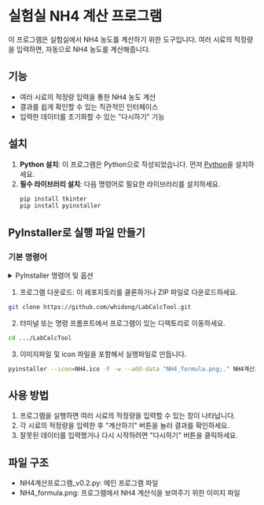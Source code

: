 # 실험실 NH4 계산 프로그램

이 프로그램은 실험실에서 NH4 농도를 계산하기 위한 도구입니다. 여러 시료의 적정량을 입력하면, 자동으로 NH4 농도를 계산해줍니다.

## 기능

- 여러 시료의 적정량 입력을 통한 NH4 농도 계산
- 결과를 쉽게 확인할 수 있는 직관적인 인터페이스
- 입력한 데이터를 초기화할 수 있는 "다시하기" 기능

## 설치

1. **Python 설치**: 이 프로그램은 Python으로 작성되었습니다. 먼저 [Python](https://www.python.org/downloads/)을 설치하세요.
2. **필수 라이브러리 설치**: 다음 명령어로 필요한 라이브러리를 설치하세요.
   ```bash
   pip install tkinter
   pip install pyinstaller
    ```

## PyInstaller로 실행 파일 만들기

### 기본 명령어

<details>
  <summary>PyInstaller 명령어 및 옵션</summary>

  PyInstaller는 Python 스크립트를 독립 실행형 실행 파일로 패키징합니다.

  ```bash
  pyinstaller [OPTIONS] scriptname.py
 ```
  - -F, --onefile : 하나의 독립 실행 파일로 패키징 합니다.
  - -D, --onedir : 기본 옵션, 여러 파일로 분리하여 저장합니다.
  - -W, --windowed/ --noconsole : 콘솔 창을 숨깁니다.
    
   ```bash
pyinstaller -F scriptname.py
 ```

  - -i, --icon <icon파일> : 실행 파일의 아이콘을 설정합니다.
    
 ```bash
pyinstaller --icon=파일명.ico scriptname.py
 ```

  - -add-date "SRC;DEST" (windows) / -add-date "SRC:DEST" (unix) : 외부 데이터 파일을 포함합니다.
    
    - SRC : 포함할 파일 또는 디렉토리의 경로 (터미널 위치가 파일위치랑 동일할 경우 파일명만 입력하면됨)
    - DEST : 실행 파일 내에서 해당 파일 또는 디렉토리의 위치를 지정 ("." 만 입력하면 root 디렉토리에 위치하게됨)
    
 ```bash
pyinstaller --add-data "data.txt;." scriptname.py
 ```

- --clean: 빌드 폴더와 캐시를 지우고 빌드합니다.
- --upx-dir <UPX_DIR>: UPX 압축기를 사용해 실행 파일을 더 작게 만듭니다.
- --specpath <DIR>: .spec 파일의 경로를 지정합니다.

 ```bash
pyinstaller --specpath=build scriptname.py
 ```

- --distpath <DIR>: 최종 실행 파일이 생성될 경로를 지정합니다.

 ```bash
pyinstaller --distpath=output scriptname.py
 ```

</details>

1. 프로그램 다운로드: 이 레포지토리를 클론하거나 ZIP 파일로 다운로드하세요.
 ```bash
git clone https://github.com/whidong/LabCalcTool.git
 ```
2. 터미널 또는 명령 프롬프트에서 프로그램이 있는 디렉토리로 이동하세요.
 ```bash
cd .../LabCalcTool
 ```
3. 이미지파일 및 icon 파일을 포함해서 실행파일로 만듭니다.
 ```bash
pyinstaller --icon=NH4.ico -F -w --add-data "NH4_formula.png;." NH4계산프로그램_v0.2.py
 ```


## 사용 방법

1. 프로그램을 실행하면 여러 시료의 적정량을 입력할 수 있는 창이 나타납니다.
2. 각 시료의 적정량을 입력한 후 "계산하기" 버튼을 눌러 결과를 확인하세요.
3. 잘못된 데이터를 입력했거나 다시 시작하려면 "다시하기" 버튼을 클릭하세요.

## 파일 구조
- NH4계산프로그램_v0.2.py: 메인 프로그램 파일
- NH4_formula.png: 프로그램에서 NH4 계산식을 보여주기 위한 이미지 파일








